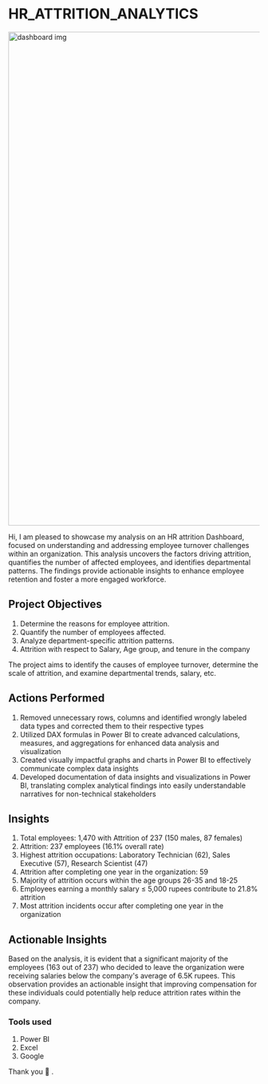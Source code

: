 # HR_ATTRITION_ANALYTICS
<img width="989" alt="dashboard img" src="https://github.com/GauravThaku0/HR_ATTRITION_ANALYTICS/assets/79090971/fc01ae44-8e5a-49b5-8287-b5aad9b0835e">




Hi,
I am pleased to showcase my analysis on an HR attrition Dashboard, focused on understanding and addressing employee turnover challenges within an organization. This analysis uncovers the factors driving attrition, quantifies the number of affected employees, and identifies departmental patterns. The findings provide actionable insights to enhance employee retention and foster a more engaged workforce.


## Project Objectives

1. Determine the reasons for employee attrition.
2. Quantify the number of employees affected.
3. Analyze department-specific attrition patterns.
4. Attrition with respect to Salary, Age group, and tenure in the company

The project aims to identify the causes of employee turnover, determine the scale of attrition, and examine departmental trends, salary, etc.

## Actions Performed
1. Removed unnecessary rows, columns and identified wrongly labeled data types
and corrected them to their respective types
2. Utilized DAX formulas in Power BI to create advanced calculations, measures, and
aggregations for enhanced data analysis and visualization
3. Created visually impactful graphs and charts in Power BI to effectively
communicate complex data insights
4. Developed documentation of data insights and visualizations in Power BI,
translating complex analytical findings into easily understandable narratives for
non-technical stakeholders


## Insights
1. Total employees: 1,470 with Attrition of 237 (150 males, 87 females)
2. Attrition: 237 employees (16.1% overall rate)
3. Highest attrition occupations: Laboratory Technician (62), Sales Executive (57), Research Scientist (47)
4. Attrition after completing one year in the organization: 59
5. Majority of attrition occurs within the age groups 26-35 and 18-25
6. Employees earning a monthly salary ≤ 5,000 rupees contribute to 21.8% attrition
7. Most attrition incidents occur after completing one year in the organization

## Actionable Insights
Based on the analysis, it is evident that a significant majority of the employees (163 out of 237) who decided to leave the organization were receiving salaries below the company's average of 6.5K rupees. This observation provides an actionable insight that improving compensation for these individuals could potentially help reduce attrition rates within the company.

### Tools used
1. Power BI
2. Excel
3. Google

Thank you 🙂 .
